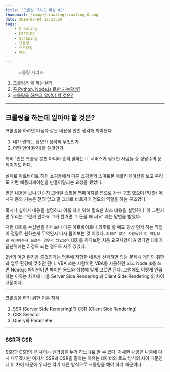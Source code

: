 ```yaml
---
title: '크롤링 그리고 파싱 #2'
thumbnail: /image/crawling/crawling_0.png
date: 2019-06-04 12:31:00
tags:
    - Crawling
    - Parsing
    - Scraping
    - 크롤링
    - 스크래핑
    - 파싱

---
```


> 크롤링 시리즈

1. [크롤링은 왜 하는걸까](https://duswnd25.github.io/2019/05/16/Crawling/crawling-parsing-01/)
2. [꼭 Python, Node.js 로만 가능할까?](https://duswnd25.github.io/2019/05/20/Crawling/crawling-parsing-02)
3. [크롤링을 하는데 알야야 할 것은?](https://duswnd25.github.io/2019/06/04/Crawling/crawling-parsing-03)

---

## 크롤링을 하는데 알아야 할 것은?

크롤링을 하려면 다음과 같은 내용을 한번 생각해 봐야한다.

1. 내가 원하는 정보가 정확히 무엇인가
2. 어떤 언어(환경)을 쓸것인가

특히 1번은 크롤링 뿐만 아니라 흔히 말하는 IT 서비스가 필요한 사람들 중 상당수의 문제이기도 하다.

<!-- more -->

실제로 아르바이트 하던 쇼핑몰에서 다른 쇼핑몰의 스마트폰 애플리케이션을 보고 우리도 저런 애플리케이션을 만들어달라는 요청을 했었다.

 받은 내용을 보니 단순히 모바일 쇼핑몰 웹페이지를 앱으로 감싼 구조 였으며 PUSH 메시지 등의 기능은 전혀 없고 말 그대로 바로가기 정도의 역할을 하는 구조였다.

혹시나 싶어서 내용을 설명하고 이를 하기 위해 필요한 최소 비용을 설명하니 '아 그런거면 우리는 그런거 안하죠 그거 할거면 그 돈을 왜 써요' 라는 답변을 받았다.

저런 대화를 수십번을 하다보니 다른 아르바이트나 외주를 할 때도 항상 먼저 하는 작업이 정말로 원하는게 무엇인지 다시 물어보는 것 이었다. ``의외로 많은 사람들이 이 작업을 왜 해야하는지 모르는 경우가 많았으며`` 대화를 하다보면 처음 요구사항이 A 였다면 대화가 끝난뒤에는 Z 정도 되는 경우도 자주 있었다.

2번의 어떤 환경을 쓸것인가는 업무에 적합한 내용을 선택하면 되는 문제니 개인의 취향과 업무 환경에 맞추면 된다.  VBA 쓰는 사람이면 VBA를 사용하면 되고 Node.js를 쓰면 Node.js 파이썬이면 파이썬 용도와 취향에 맞게 고르면 된다. 그럼에도 이렇게 언급하는 이유는 차후에 나올 Server Side Rendering 과 Client Side Rendering 의 차이 때문이다.

---

크롤링을 하기 위한 기본 지식

1. SSR (Server Side Rendering)과 CSR (Client Side Rendering)
2. CSS Selector
3. Query와 Parameter

---

### SSR과 CSR

SSR과 CSR의 큰 차이는 렌더링을 누가 하느냐로 볼 수 있다. 자세한 내용은 나중에 다시 다루겠지만 여기서 SSR과 CSR을 말하는 이유는 데이터의 로드 방식의 차이 때문인데 이 차이 때문에 우리는 각기 다른 방식으로 크롤링을 해야 하기 때문이다.

